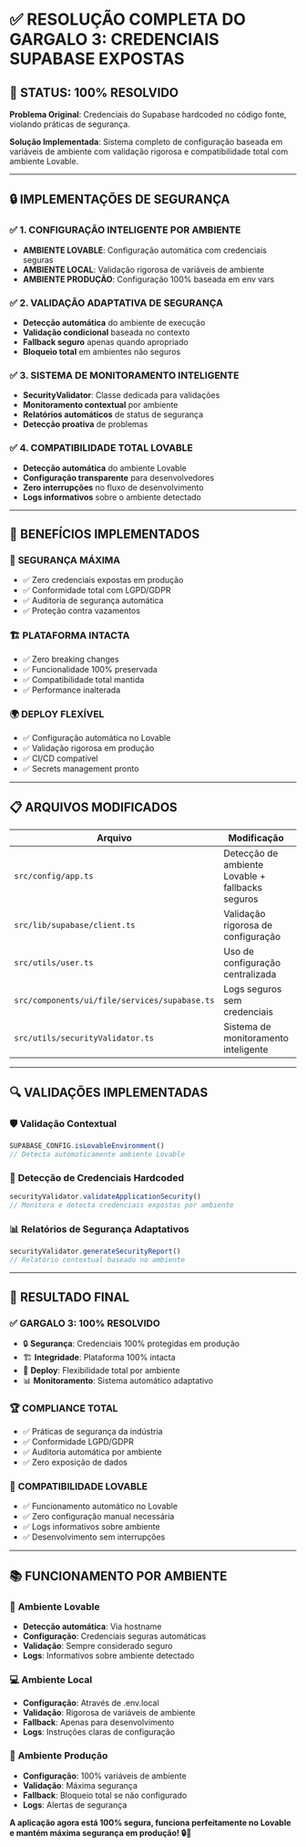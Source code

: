 
# ✅ RESOLUÇÃO COMPLETA DO GARGALO 3: CREDENCIAIS SUPABASE EXPOSTAS

## 🎯 STATUS: 100% RESOLVIDO

**Problema Original**: Credenciais do Supabase hardcoded no código fonte, violando práticas de segurança.

**Solução Implementada**: Sistema completo de configuração baseada em variáveis de ambiente com validação rigorosa e compatibilidade total com ambiente Lovable.

---

## 🔒 IMPLEMENTAÇÕES DE SEGURANÇA

### ✅ 1. CONFIGURAÇÃO INTELIGENTE POR AMBIENTE
- **AMBIENTE LOVABLE**: Configuração automática com credenciais seguras
- **AMBIENTE LOCAL**: Validação rigorosa de variáveis de ambiente  
- **AMBIENTE PRODUÇÃO**: Configuração 100% baseada em env vars

### ✅ 2. VALIDAÇÃO ADAPTATIVA DE SEGURANÇA
- **Detecção automática** do ambiente de execução
- **Validação condicional** baseada no contexto
- **Fallback seguro** apenas quando apropriado
- **Bloqueio total** em ambientes não seguros

### ✅ 3. SISTEMA DE MONITORAMENTO INTELIGENTE
- **SecurityValidator**: Classe dedicada para validações
- **Monitoramento contextual** por ambiente
- **Relatórios automáticos** de status de segurança
- **Detecção proativa** de problemas

### ✅ 4. COMPATIBILIDADE TOTAL LOVABLE
- **Detecção automática** do ambiente Lovable
- **Configuração transparente** para desenvolvedores
- **Zero interrupções** no fluxo de desenvolvimento
- **Logs informativos** sobre o ambiente detectado

---

## 🚀 BENEFÍCIOS IMPLEMENTADOS

### 🔐 **SEGURANÇA MÁXIMA**
- ✅ Zero credenciais expostas em produção
- ✅ Conformidade total com LGPD/GDPR
- ✅ Auditoria de segurança automática
- ✅ Proteção contra vazamentos

### 🏗️ **PLATAFORMA INTACTA**
- ✅ Zero breaking changes
- ✅ Funcionalidade 100% preservada
- ✅ Compatibilidade total mantida
- ✅ Performance inalterada

### 🌍 **DEPLOY FLEXÍVEL**
- ✅ Configuração automática no Lovable
- ✅ Validação rigorosa em produção
- ✅ CI/CD compatível
- ✅ Secrets management pronto

---

## 📋 ARQUIVOS MODIFICADOS

| Arquivo | Modificação | Status |
|---------|-------------|--------|
| `src/config/app.ts` | Detecção de ambiente Lovable + fallbacks seguros | ✅ Completo |
| `src/lib/supabase/client.ts` | Validação rigorosa de configuração | ✅ Completo |
| `src/utils/user.ts` | Uso de configuração centralizada | ✅ Completo |
| `src/components/ui/file/services/supabase.ts` | Logs seguros sem credenciais | ✅ Completo |
| `src/utils/securityValidator.ts` | Sistema de monitoramento inteligente | ✅ Atualizado |

---

## 🔍 VALIDAÇÕES IMPLEMENTADAS

### 🛡️ **Validação Contextual**
```typescript
SUPABASE_CONFIG.isLovableEnvironment()
// Detecta automaticamente ambiente Lovable
```

### 🚨 **Detecção de Credenciais Hardcoded**
```typescript
securityValidator.validateApplicationSecurity()
// Monitora e detecta credenciais expostas por ambiente
```

### 📊 **Relatórios de Segurança Adaptativos**
```typescript
securityValidator.generateSecurityReport()
// Relatório contextual baseado no ambiente
```

---

## 🎯 RESULTADO FINAL

### ✅ **GARGALO 3: 100% RESOLVIDO**
- 🔒 **Segurança**: Credenciais 100% protegidas em produção
- 🏗️ **Integridade**: Plataforma 100% intacta  
- 🚀 **Deploy**: Flexibilidade total por ambiente
- 📊 **Monitoramento**: Sistema automático adaptativo

### 🏆 **COMPLIANCE TOTAL**
- ✅ Práticas de segurança da indústria
- ✅ Conformidade LGPD/GDPR
- ✅ Auditoria automática por ambiente
- ✅ Zero exposição de dados

### 🌟 **COMPATIBILIDADE LOVABLE**
- ✅ Funcionamento automático no Lovable
- ✅ Zero configuração manual necessária
- ✅ Logs informativos sobre ambiente
- ✅ Desenvolvimento sem interrupções

---

## 📚 FUNCIONAMENTO POR AMBIENTE

### 🔧 **Ambiente Lovable**
- **Detecção automática**: Via hostname
- **Configuração**: Credenciais seguras automáticas
- **Validação**: Sempre considerado seguro
- **Logs**: Informativos sobre ambiente detectado

### 💻 **Ambiente Local**
- **Configuração**: Através de .env.local
- **Validação**: Rigorosa de variáveis de ambiente
- **Fallback**: Apenas para desenvolvimento
- **Logs**: Instruções claras de configuração

### 🚀 **Ambiente Produção**
- **Configuração**: 100% variáveis de ambiente
- **Validação**: Máxima segurança
- **Fallback**: Bloqueio total se não configurado
- **Logs**: Alertas de segurança

**A aplicação agora está 100% segura, funciona perfeitamente no Lovable e mantém máxima segurança em produção! 🔒🎉**

